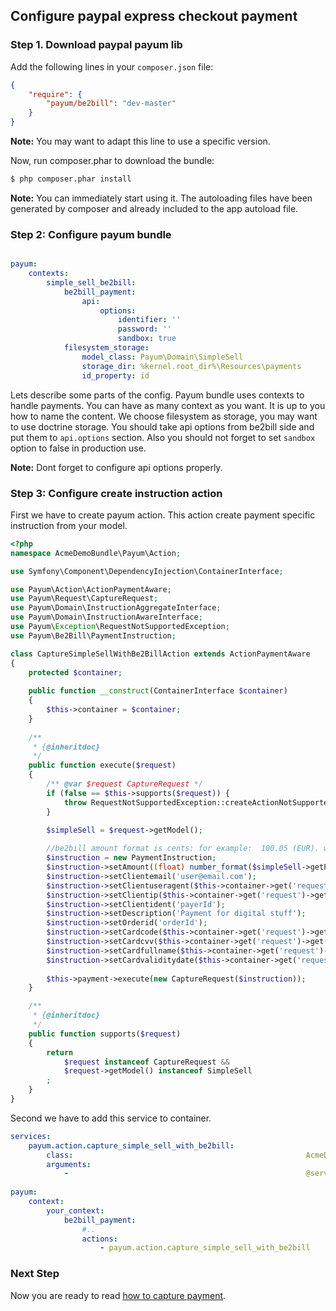 ## Configure paypal express checkout payment

### Step 1. Download paypal payum lib

Add the following lines in your `composer.json` file:

```json
{
    "require": {
        "payum/be2bill": "dev-master"
    }
}
```

**Note:** You may want to adapt this line to use a specific version.

Now, run composer.phar to download the bundle:

```bash
$ php composer.phar install
```

**Note:** You can immediately start using it. The autoloading files have been generated by composer and already included to the app autoload file.

### Step 2: Configure payum bundle

```yaml

payum:
    contexts:
        simple_sell_be2bill:
            be2bill_payment:
                api:
                    options:
                        identifier: ''
                        password: ''
                        sandbox: true
            filesystem_storage:
                model_class: Payum\Domain\SimpleSell
                storage_dir: %kernel.root_dir%\Resources\payments
                id_property: id
```

Lets describe some parts of the config. 
Payum bundle uses contexts to handle payments. 
You can have as many context as you want.
It is up to you how to name the content. 
We choose filesystem as storage, you may want to use doctrine storage.
You should take api options from be2bill side and put them to `api.options` section. 
Also you should not forget to set `sandbox` option to false in production use. 

**Note:** Dont forget to configure api options properly. 

### Step 3: Configure create instruction action

First we have to create payum action. This action create payment specific instruction from your model. 

```php
<?php
namespace AcmeDemoBundle\Payum\Action;

use Symfony\Component\DependencyInjection\ContainerInterface;

use Payum\Action\ActionPaymentAware;
use Payum\Request\CaptureRequest;
use Payum\Domain\InstructionAggregateInterface;
use Payum\Domain\InstructionAwareInterface;
use Payum\Exception\RequestNotSupportedException;
use Payum\Be2Bill\PaymentInstruction;

class CaptureSimpleSellWithBe2BillAction extends ActionPaymentAware 
{
    protected $container;
    
    public function __construct(ContainerInterface $container)
    {
        $this->container = $container;
    }
    
    /**
     * {@inheritdoc}
     */
    public function execute($request)
    {
        /** @var $request CaptureRequest */
        if (false == $this->supports($request)) {
            throw RequestNotSupportedException::createActionNotSupported($this, $request);
        }

        $simpleSell = $request->getModel();
        
        //be2bill amount format is cents: for example:  100.05 (EUR). will be 10005.
        $instruction = new PaymentInstruction;
        $instruction->setAmount((float) number_format($simpleSell->getPrice(), 2) * 100);
        $instruction->setClientemail('user@email.com');
        $instruction->setClientuseragent($this->container->get('request')->headers->get('User-Agent', 'Unknown'));
        $instruction->setClientip($this->container->get('request')->getClientIp());
        $instruction->setClientident('payerId');
        $instruction->setDescription('Payment for digital stuff');
        $instruction->setOrderid('orderId');
        $instruction->setCardcode($this->container->get('request')->get('cardNumber'));
        $instruction->setCardcvv($this->container->get('request')->get('cardCvv'));
        $instruction->setCardfullname($this->container->get('request')->get('cardFullname'));
        $instruction->setCardvaliditydate($this->container->get('request')->get('cardValiditydate'));
        
        $this->payment->execute(new CaptureRequest($instruction));
    }

    /**
     * {@inheritdoc}
     */
    public function supports($request)
    {
        return
            $request instanceof CaptureRequest &&
            $request->getModel() instanceof SimpleSell
        ;
    }
}
```

Second we have to add this service to container.

```yaml
services:
    payum.action.capture_simple_sell_with_be2bill:
        class:                                                    AcmeDemoBundle\Payum\Action\CaptureSimpleSellWithBe2BillAction
        arguments:
            -                                                     @service_container
            
payum:
    context:
        your_context:
            be2bill_payment:
                #..
                actions:
                    - payum.action.capture_simple_sell_with_be2bill
```

### Next Step

Now you are ready to read [how to capture payment](capture_payment.md).